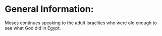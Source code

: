 # General Information:

Moses continues speaking to the adult Israelites who were old enough to see what God did in Egypt.